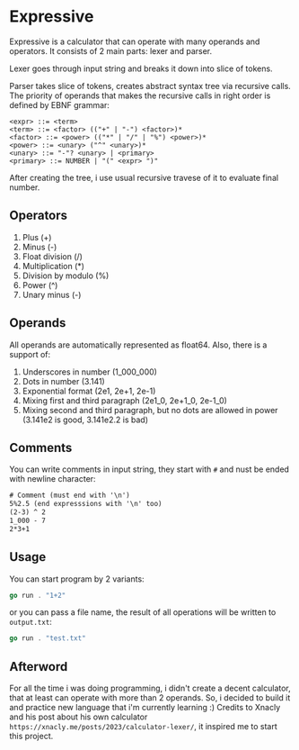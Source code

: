 # Expressive

Expressive is a calculator that can operate with many operands and operators.
It consists of 2 main parts: lexer and parser.

Lexer goes through input string and breaks it down into slice of tokens.

Parser takes slice of tokens, creates abstract syntax tree via recursive calls. The priority of operands that makes the recursive calls in right order is defined by EBNF grammar:

```
<expr> ::= <term>
<term> ::= <factor> (("+" | "-") <factor>)*
<factor> ::= <power> (("*" | "/" | "%") <power>)*
<power> ::= <unary> ("^" <unary>)*
<unary> ::= "-"? <unary> | <primary>
<primary> ::= NUMBER | "(" <expr> ")"
```

After creating the tree, i use usual recursive travese of it to evaluate final number.

## Operators

1. Plus (+)
2. Minus (-)
3. Float division (/)
4. Multiplication (\*)
5. Division by modulo (%)
6. Power (^)
7. Unary minus (-)

## Operands

All operands are automatically represented as float64.
Also, there is a support of:

1. Underscores in number (1_000_000)
2. Dots in number (3.141)
3. Exponential format (2e1, 2e+1, 2e-1)
4. Mixing first and third paragraph (2e1_0, 2e+1_0, 2e-1_0)
5. Mixing second and third paragraph, but no dots are allowed in power (3.141e2 is good, 3.141e2.2 is bad)

## Comments

You can write comments in input string, they start with `#` and nust be ended with newline character:

```test.txt
# Comment (must end with '\n')
5%2.5 (end expresssions with '\n' too)
(2-3) ^ 2
1_000 - 7
2*3+1
```

## Usage

You can start program by 2 variants:

```go
go run . "1+2"
```

or you can pass a file name, the result of all operations will be written to `output.txt`:

```go
go run . "test.txt"
```

## Afterword

For all the time i was doing programming, i didn't create a decent calculator, that at least can operate with more than 2 operands.
So, i decided to build it and practice new language that i'm currently learning :)
Credits to Xnacly and his post about his own calculator `https://xnacly.me/posts/2023/calculator-lexer/`, it inspired me to start this project.
